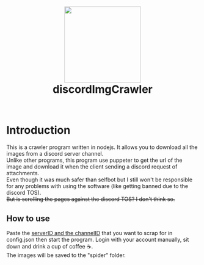 <h1 align="center">
  <a href="https://github.com/Naozumi520/discordImgCrawler"><img src="https://user-images.githubusercontent.com/52615455/178230150-307e76cd-4e0b-4e9d-8b2f-9e19476abf87.png" avtar_c_icon" width="200"></a>
  <br>
  discordImgCrawler
  <br>
  <br>
</h1>

# Introduction


This is a crawler program written in nodejs. It allows you to download all the images from a discord server channel.  
Unlike other programs, this program use puppeter to get the url of the image and download it when the client sending a discord request of attachments.  
Even though it was much safer than selfbot but I still won't be responsible for any problems with using the software (like getting banned due to the discord TOS).  
~~But is scrolling the pages against the discord TOS? I don't think so.~~

## How to use
Paste the [serverID and the channelID](https://support.discord.com/hc/en-us/articles/206346498-Where-can-I-find-my-User-Server-Message-ID-) that you want to scrap for in config.json then start the program. Login with your account manually, sit down and drink a cup of coffee ☕.  
The images will be saved to the "spider" folder.
